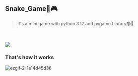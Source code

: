 ## Snake_Game🐍🎮

> It's a mini game with python 3.12 and pygame Library📚🐍
>
> 

<br>
<p align="left">
  <a href="https://skillicons.dev">
    <img src="https://skillicons.dev/icons?i=pycharm,python" />
  </a>
</p>
  </a>
</p>


### That's how it works

  ![ezgif-2-1e14d45d36](https://github.com/user-attachments/assets/dfceb3fa-0f20-4e6c-9df5-c6cbb48e50d1)



